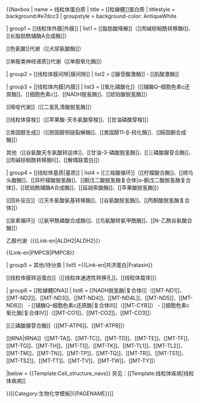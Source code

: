 {{Navbox
| name  = 线粒体蛋白质
| title = [[粒線體]]蛋白质
| titlestyle = background:#e7dcc3
| groupstyle = background-color: AntiqueWhite

| group1 = [[线粒体外膜|外膜]]
|  list1 = [[脂肪酸降解]]（[[肉碱棕榈酰转移酶I]]、[[长脂肪酰辅酶A合成酶]]）

[[色氨酸]]代谢（[[犬尿氨酸酶]]）

[[单胺类神经递质]]代谢（[[单胺氧化酶]]）

| group2 = [[线粒体膜间隙|膜间隙]]
|  list2 = [[腺苷酸激酶]] - [[肌酸激酶]] 

| group3 = [[线粒体内膜|内膜]]
|  list3 = [[氧化磷酸化]]（[[辅酶Q–细胞色素c还原酶]]、[[细胞色素c]]、[[NADH脱氢酶]]、[[琥珀酸脱氢酶]]）

[[嘧啶代谢]]（[[二氢乳清酸脱氢酶]]）

[[线粒体穿梭]]（[[苹果酸-天冬氨酸穿梭]]、[[甘油磷酸穿梭]]）

[[类固醇生成]]（[[胆固醇侧链裂解酶]]、[[类固醇11-β-羟化酶]]、[[醛固酮合成酶]]）

其他（[[谷氨酸天冬氨酸转运体]]、[[甘油-3-磷酸脱氢酶]]、[[三磷酸腺苷合酶]]、[[肉碱棕榈酰转移酶Ⅱ]]、[[解偶联蛋白]]）

| group4 = [[线粒体基质|基质]]
|  list4 = [[三羧酸循环]]（[[柠檬酸合酶]]、[[顺乌头酸酶]]、[[异柠檬酸脱氢酶]]、[[酮戊二酸脱氢酶复合体|α-酮戊二酸脱氢酶复合体]]、[[琥珀酰辅酶A合成酶]]、[[延胡索酸酶]]、[[苹果酸脱氢酶]]）

[[回补反应]]（[[天冬氨酸氨基转移酶]]、[[谷氨酸脱氢酶]]、[[丙酮酸脱氢酶复合体]]）

[[尿素循环]]（[[氨甲酰磷酸合成酶I]]、[[鸟氨酸转氨甲酰酶]]、[[N-乙酰谷氨酸合酶]]）

乙醇代谢（{{Link-en|ALDH2|ALDH2}}）

{{Link-en|PMPCB|PMPCB}}

| group5 = 其他/待分类
|  list5 ={{Link-en|共济蛋白|Frataxin}}<BR>

[[线粒体膜转运蛋白]]（[[线粒体通透性转换孔]]、[[线粒体载体]]）

| group6 = [[粒線體DNA]]
|  list6 = [[NADH脱氢酶|复合体Ⅰ]]（[[MT-ND1]]、[[MT-ND2]]、[[MT-ND3]]、[[MT-ND4]]、[[MT-ND4L]]、[[MT-ND5]]、[[MT-ND6]]） - [[辅酶Q–细胞色素c还原酶|复合体Ⅲ]]（[[MT-CYB]]） - [[细胞色素c氧化酶|复合体Ⅳ]]（[[MT-CO1]]、[[MT-CO2]]、[[MT-CO3]]）

[[三磷酸腺苷合酶]]（[[MT-ATP6]]、[[MT-ATP8]]） 

[[tRNA|tRNA]]（[[MT-TA]]、[[MT-TC]]、[[MT-TD]]、[[MT-TE]]、[[MT-TF]]、[[MT-TG]]、[[MT-TH]]、[[MT-TI]]、[[MT-TK]]、[[MT-TL1]]、[[MT-TL2]]、[[MT-TM]]、[[MT-TN]]、[[MT-TP]]、[[MT-TQ]]、[[MT-TR]]、[[MT-TS1]]、[[MT-TS2]]、[[MT-TT]]、[[MT-TV]]、[[MT-TW]]、[[MT-TY]]）

|below = {{Template:Cell_structure_navs}}  另见：[[Template:线粒体疾病|线粒体疾病]]

}}<noinclude>[[Category:生物化学模板|{{PAGENAME}}]]
</noinclude>